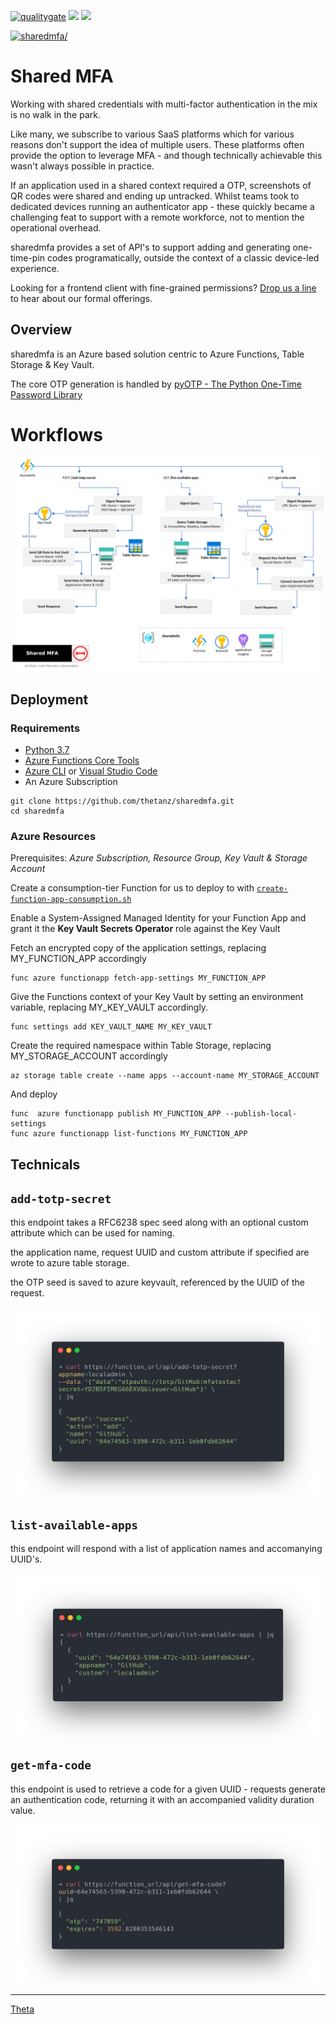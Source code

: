 [![qualitygate](https://sonarcloud.io/api/project_badges/quality_gate?project=thetanz_sharedmfa&token=e8bf3e1b162b69d3eeb67e0f2478e04335640f13)](https://sonarcloud.io/dashboard?id=thetanz_sharedmfa) ![](https://avatars2.githubusercontent.com/u/6844498?s=95&v=4) ![](https://avatars0.githubusercontent.com/u/2897191?s=95&v=4)

[![sharedmfa/](https://github.com/thetanz/sharedmfa/actions/workflows/fn-ae-sharedmfa-dev.yml/badge.svg)](https://github.com/thetanz/sharedmfa/actions/workflows/fn-ae-sharedmfa-dev.yml)

<!-- production -->

# Shared MFA

Working with shared credentials with multi-factor authentication in the mix is no walk in the park. 

Like many, we subscribe to various SaaS platforms which for various reasons don't support the idea of multiple users. These platforms often provide the option to leverage MFA - and though technically achievable this wasn't always possible in practice.

If an application used in a shared context required a OTP, screenshots of QR codes were shared and ending up untracked. Whilst teams took to dedicated devices running an authenticator app - these quickly became a challenging feat to support with a remote workforce, not to mention the operational overhead.

sharedmfa provides a set of API's to support adding and generating one-time-pin codes programatically, outside the context of a classic device-led experience.

Looking for a frontend client with fine-grained permissions? [Drop us a line](https://theta.co.nz/cyber) to hear about our formal offerings.

## Overview

sharedmfa is an Azure based solution centric to Azure Functions, Table Storage & Key Vault.

The core OTP generation is handled by [pyOTP - The Python One-Time Password Library](https://pyauth.github.io/pyotp)

# Workflows

![solution workflows](assets/sharedmfa-functions.png)

## Deployment

### Requirements

- [Python 3.7](https://www.python.org/downloads/)
- [Azure Functions Core Tools](https://docs.microsoft.com/en-us/azure/azure-functions/functions-run-local)
- [Azure CLI](https://docs.microsoft.com/en-us/cli/azure/install-azure-cli) or [Visual Studio Code](https://code.visualstudio.com)
- An Azure Subscription

```shell
git clone https://github.com/thetanz/sharedmfa.git
cd sharedmfa
```

### Azure Resources 

Prerequisites: _Azure Subscription, Resource Group, Key Vault & Storage Account_

Create a consumption-tier Function for us to deploy to with [`create-function-app-consumption.sh`](assets/create-function-app-consumption.sh)

Enable a System-Assigned Managed Identity for your Function App and grant it the **Key Vault Secrets Operator** role against the Key Vault

Fetch an encrypted copy of the application settings, replacing MY_FUNCTION_APP accordingly

```shell
func azure functionapp fetch-app-settings MY_FUNCTION_APP
```

Give the Functions context of your Key Vault by setting an environment variable, replacing MY_KEY_VAULT accordingly.

```shell
func settings add KEY_VAULT_NAME MY_KEY_VAULT
```

Create the required namespace within Table Storage, replacing MY_STORAGE_ACCOUNT accordingly

```shell
az storage table create --name apps --account-name MY_STORAGE_ACCOUNT
```

And deploy

```shell
func  azure functionapp publish MY_FUNCTION_APP --publish-local-settings
func azure functionapp list-functions MY_FUNCTION_APP
```

## Technicals

## `add-totp-secret`

this endpoint takes a RFC6238 spec seed along with an optional custom attribute which can be used for naming.

the application name, request UUID and custom attribute if specified are wrote to azure table storage.

the OTP seed is saved to azure keyvault, referenced by the UUID of the request.

![alt text](assets/add-totp-secret.png)

## `list-available-apps`

this endpoint will respond with a list of application names and accomanying UUID's.

![alt text](assets/list-available-apps.png)

## `get-mfa-code`

this endpoint is used to retrieve a code for a given UUID - requests generate an authentication code, returning it with an accompanied validity duration value.

![alt text](assets/get-mfa-code.png)

---
[Theta](https://www.theta.co.nz/cyber)
